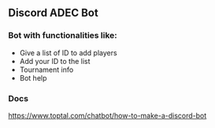 ## Discord ADEC Bot

### Bot with functionalities like:

* Give a list of ID to add players
* Add your ID to the list
* Tournament info
* Bot help

### Docs

https://www.toptal.com/chatbot/how-to-make-a-discord-bot
